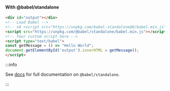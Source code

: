 
<h4>With @babel/standalone</h4>

```html
<div id="output"></div>
<!-- Load Babel -->
<!-- v6 <script src="https://unpkg.com/babel-standalone@6/babel.min.js"></script> -->
<script src="https://unpkg.com/@babel/standalone/babel.min.js"></script>
<!-- Your custom script here -->
<script type="text/babel">
const getMessage = () => "Hello World";
document.getElementById('output').innerHTML = getMessage();
</script>
```

:::info
  <p>
    See <a href="/docs/en/babel-standalone">docs</a> for full documentation on <code>@babel/standalone</code>.
  </p>
:::

